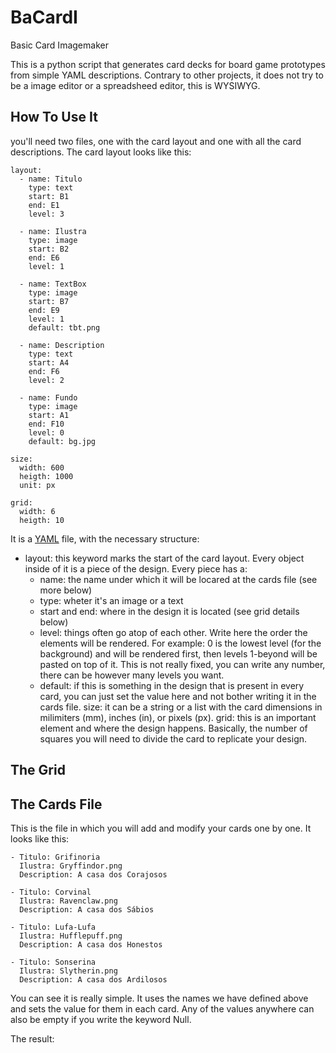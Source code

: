 # BaCardI
Basic Card Imagemaker

This is a python script that generates card decks for board game prototypes from simple YAML descriptions. Contrary to other projects, it does not try to be a image editor or a spreadsheed editor, this is WYSIWYG.

## How To Use It

you'll need two files, one with the card layout and one with all the card descriptions. The card layout looks like this:

```
layout:
  - name: Titulo
    type: text
    start: B1
    end: E1
    level: 3

  - name: Ilustra
    type: image
    start: B2
    end: E6
    level: 1

  - name: TextBox
    type: image
    start: B7
    end: E9
    level: 1
    default: tbt.png

  - name: Description
    type: text
    start: A4
    end: F6
    level: 2

  - name: Fundo
    type: image
    start: A1
    end: F10
    level: 0
    default: bg.jpg

size: 
  width: 600
  heigth: 1000
  unit: px

grid:
  width: 6
  heigth: 10
```

It is a [YAML](https://docs.ansible.com/ansible/latest/reference_appendices/YAMLSyntax.html) file, with the necessary structure:
- layout: this keyword marks the start of the card layout. Every object inside of it is a piece of the design. Every piece has a:
  - name: the name under which it will be locared at the cards file (see more below)
  - type: wheter it's an image or a text
  - start and end: where in the design it is located (see grid details below)
  - level: things often go atop of each other. Write here the order the elements will be rendered. For example: 0 is the lowest level (for the background) and will be rendered first, then levels 1-beyond will be pasted on top of it. This is not really fixed, you can write any number, there can be however many levels you want.
  - default: if this is something in the design that is present in every card, you can just set the value here and not bother writing it in the cards file.
  size: it can be a string or a list with the card dimensions in milimiters (mm), inches (in), or pixels (px).
  grid: this is an important element and where the design happens. Basically, the number of squares you will need to divide the card to replicate your design.

## The Grid

## The Cards File

This is the file in which you will add and modify your cards one by one. It looks like this:
```
- Titulo: Grifinoria
  Ilustra: Gryffindor.png
  Description: A casa dos Corajosos

- Titulo: Corvinal
  Ilustra: Ravenclaw.png
  Description: A casa dos Sábios

- Titulo: Lufa-Lufa
  Ilustra: Hufflepuff.png
  Description: A casa dos Honestos

- Titulo: Sonserina
  Ilustra: Slytherin.png
  Description: A casa dos Ardilosos
```
You can see it is really simple. It uses the names we have defined above and sets the value for them in each card. Any of the values anywhere can also be empty if you write the keyword Null.

The result:
